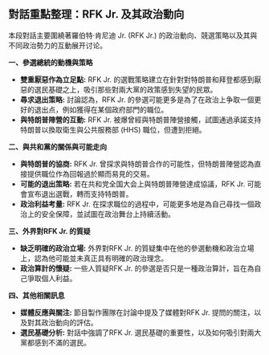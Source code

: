 ## 對話重點整理：RFK Jr. 及其政治動向

本段對話主要圍繞著羅伯特·肯尼迪 Jr. (RFK Jr.) 的政治動向、競選策略以及其與不同政治勢力的互動展开讨论。

**一、參選總統的動機與策略**

*   **雙重厭惡作為立足點:** RFK Jr. 的選戰策略建立在針對對特朗普和拜登都感到厭惡的選民基礎之上，吸引那些對兩大黨的政策感到失望的民眾。
*   **尋求退出策略:** 討論認為，RFK Jr. 的參選可能更多是為了在政治上争取一個更好的退出点，例如獲得在某個政府部門的職位。
*   **與特朗普陣營的互動:** RFK Jr. 被爆曾經與特朗普陣營接觸，試圖通過承諾支持特朗普以換取衛生與公共服務部 (HHS) 職位，但遭到拒絕。

**二、與共和黨的關係與可能走向**

*   **與特朗普的協商:** RFK Jr. 曾探求與特朗普合作的可能性，但特朗普陣營認為直接提供職位作為回報過於顯而易見的交易。
*   **可能的退出策略:** 若在共和党全国大会上與特朗普陣營達成協議，RFK Jr. 可能會宣布退出選戰，轉而支持特朗普。
*   **政治利益考量:** RFK Jr. 在探求職位的過程中，可能更多地是為自己尋找一個政治上的安全保障，並試圖在政治舞台上持續活動。

**三、外界對RFK Jr. 的質疑**

*   **缺乏明確的政治立場:** 外界對RFK Jr. 的質疑集中在他的參選動機和政治立場上，認為他可能並未真正具有明確的政治理念。
*   **政治算計的懷疑:** 一些人質疑RFK Jr. 的參選是否只是一種政治算計，旨在為自己爭取個人利益。

**四、其他相關訊息**

*   **媒體反應與關注:** 節目製作團隊在討論中提及了媒體對RFK Jr. 提問的關注，以及對其政治動向的評估。
*   **選民基礎分析:** 對話中強調了RFK Jr. 選民基礎的重要性，以及如何吸引對兩大黨都感到不滿的選民。